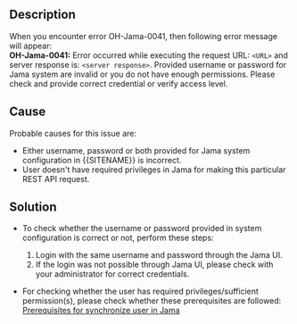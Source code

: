 ## Description

When you encounter error OH-Jama-0041, then following error message will appear:  
**OH-Jama-0041:** Error occurred while executing the request URL: `<URL>` and server response is: `<server response>`. Provided username or password for Jama system are invalid or you do not have enough permissions. Please check and provide correct credential or verify access level.

## Cause

Probable causes for this issue are:

- Either username, password or both provided for Jama system configuration in {{SITENAME}} is incorrect.
- User doesn't have required privileges in Jama for making this particular REST API request.

## Solution

- To check whether the username or password provided in system configuration is correct or not, perform these steps:
  1. Login with the same username and password through the Jama UI.
  2. If the login was not possible through Jama UI, please check with your administrator for correct credentials.

- For checking whether the user has required privileges/sufficient permission(s), please check whether these prerequisites are followed:  
  [Prerequisites for synchronize user in Jama](../../../../connectors/jama.md#user-privileges)
